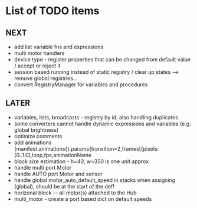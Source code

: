 # List of TODO items

## NEXT
- add list variable fns and expressions
- multi motor handlers
- device type - register properties that can be changed from default value / accept or reject it
- session based running instead of static registry / clear up states --> remove global registries...
- convert RegistryManager for variables and procedures

## LATER
- variables, lists, broadcasts - registry by id, also handling duplicates
- some converters cannot handle dynamic expressions and variables (e.g. global brightness)
- optimize comments
- add animations (manifest.animations{}.params{transition=2,frames[{pixels:[0..1.0],loop,fps,animationName
- block size estimation - h=40, w=350 is one unit approx
- handle multi port Motor
- handle AUTO port Motor and sensor
- handle global motor_auto_default_speed in stacks when assigning (global), should be at the start of the def!
- horizonal block -- all motor(s) attached to the Hub
- multi_motor - create a port based dict on default speeds
